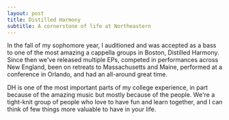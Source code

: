 ```yaml
---
layout: post
title: Distilled Harmony
subtitle: A cornerstone of life at Northeastern
---
```

In the fall of my sophomore year, I auditioned and was accepted as a bass to one of the most amazing a cappella groups in Boston, Distilled Harmony. Since then we've released multiple EPs, competed in performances across New England, been on retreats to Massachusetts and Maine, performed at a conference in Orlando, and had an all-around great time. 

DH is one of the most important parts of my college experience, in part because of the amazing music but mostly because of the people. We're a tight-knit group of people who love to have fun and learn together, and I can think of few things more valuable to have in your life. 

